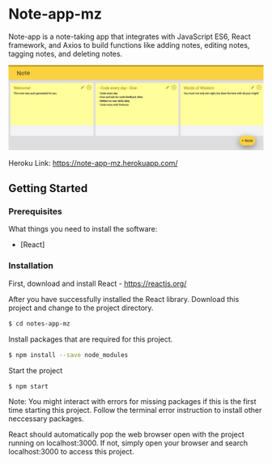# Note-app-mz

Note-app is a note-taking app that integrates with JavaScript ES6, React framework, and Axios to build functions like adding notes, editing notes, tagging notes, and deleting notes. 

<img src="images/notes.jpg">

Heroku Link: https://note-app-mz.herokuapp.com/

## Getting Started
### Prerequisites

What things you need to install the software:

* [React]


### Installation

First, download and install React - https://reactjs.org/

After you have successfully installed the React library. Download this project and change to the project directory.
```sh
$ cd notes-app-mz
```

Install packages that are required for this project.

```sh
$ npm install --save node_modules
```

Start the project

```sh
$ npm start
```

Note: You might interact with errors for missing packages if this is the first time starting this project. Follow the terminal error instruction to install other neccessary packages. 

React should automatically pop the web browser open with the project running on localhost:3000. If not, simply open your browser and search localhost:3000 to access this project. 
